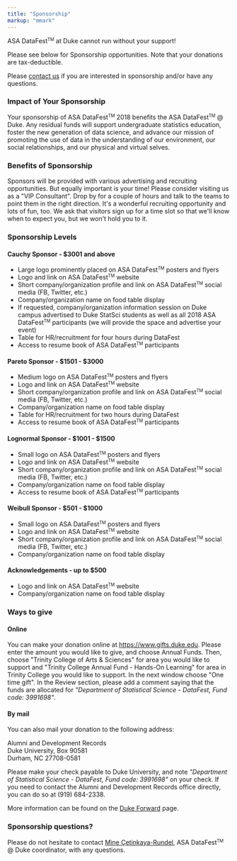```yaml
---
title: "Sponsorship"
markup: "mmark"
---
```


ASA DataFest<small><sup>TM</sup></small> at Duke cannot run without your support!

Please see below for Sponsorship opportunities. Note that your donations are tax-deductible.

Please [contact us](mailto:mine@stat.duke.edu) if you are interested in sponsorship and/or have any questions.

### Impact of Your Sponsorship

Your sponsorship of ASA DataFest<small><sup>TM</sup></small> 2018 benefits the ASA DataFest<small><sup>TM</sup></small> @ Duke. Any residual funds will support undergraduate statistics education, foster the new generation of data science, and advance our mission of promoting the use of data in the understanding of our environment, our social relationships, and our physical and virtual selves.

### Benefits of Sponsorship

Sponsors will be provided with various advertising and recruiting opportunities. But equally important is your time! Please consider visiting us as a "VIP Consultant". Drop by for a couple of hours and talk to the teams to point them in the right direction. It's a wonderful recruiting opportunity and lots of fun, too. We ask that visitors sign up for a time slot so that we'll know when to expect you, but we won't hold you to it.

### Sponsorship Levels

#### Cauchy Sponsor - $3001 and above

- Large logo prominently placed on ASA DataFest<small><sup>TM</sup></small> posters and flyers
- Logo and link on ASA DataFest<small><sup>TM</sup></small> website
- Short company/organization profile and link on ASA DataFest<small><sup>TM</sup></small> social media (FB, Twitter, etc.)
- Company/organization name on food table display
- If requested, company/organization information session on Duke campus advertised to Duke StatSci students as well as all 2018 ASA DataFest<small><sup>TM</sup></small> participants (we will provide the space and advertise your event)
- Table for HR/recruitment for four hours during DataFest
- Access to resume book of ASA DataFest<small><sup>TM</sup></small> participants

#### Pareto Sponsor - $1501 - $3000

- Medium logo on ASA DataFest<small><sup>TM</sup></small> posters and flyers
- Logo and link on ASA DataFest<small><sup>TM</sup></small> website
- Short company/organization profile and link on ASA DataFest<small><sup>TM</sup></small> social media (FB, Twitter, etc.)
- Company/organization name on food table display
- Table for HR/recruitment for two hours during DataFest
- Access to resume book of ASA DataFest<small><sup>TM</sup></small> participants

#### Lognormal Sponsor - $1001 - $1500

- Small logo on ASA DataFest<small><sup>TM</sup></small> posters and flyers
- Logo and link on ASA DataFest<small><sup>TM</sup></small> website
- Short company/organization profile and link on ASA DataFest<small><sup>TM</sup></small> social media (FB, Twitter, etc.)
- Company/organization name on food table display
- Access to resume book of ASA DataFest<small><sup>TM</sup></small> participants

#### Weibull Sponsor - $501 - $1000

- Small logo on ASA DataFest<small><sup>TM</sup></small> posters and flyers
- Logo and link on ASA DataFest<small><sup>TM</sup></small> website
- Short company/organization profile and link on ASA DataFest<small><sup>TM</sup></small> social media (FB, Twitter, etc.)
- Company/organization name on food table display

#### Acknowledgements - up to $500

- Logo and link on ASA DataFest<small><sup>TM</sup></small> website
- Company/organization name on food table display

### Ways to give

#### Online

You can make your donation online at https://www.gifts.duke.edu. Please enter the amount you would like to give, and choose Annual Funds. Then, choose "Trinity College of Arts & Sciences" for area you would like to support and "Trinity College Annual Fund - Hands-On Learning" for area in Trinity College you would like to support. In the next window choose "One time gift". In the Review section, please add a comment saying that the funds are allocated for *"Department of Statistical Science - DataFest, Fund code: 3991698"*. 

#### By mail

You can also mail your donation to the following address:
  
  Alumni and Development Records  
  Duke University, Box 90581  
  Durham, NC 27708-0581  
  
Please make your check payable to Duke University, and note *"Department of Statistical Science - DataFest, Fund code: 3991698"* on your check. If you need to contact the Alumni and Development Records office directly, you can do so at (919) 684-2338. 

More information can be found on the [Duke Forward](https://giving.duke.edu/) page.

### Sponsorship questions?

Please do not hesitate to contact [Mine Çetinkaya-Rundel](mailto:mine@stat.duke.edu), ASA DataFest<small><sup>TM</sup></small> @ Duke coordinator, with any questions.
